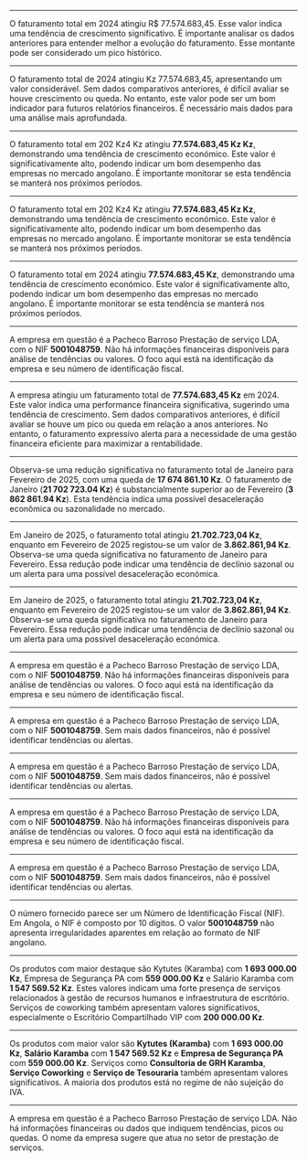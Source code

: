 
---
O faturamento total em 2024 atingiu R$ 77.574.683,45. Esse valor indica uma tendência de crescimento significativo. É importante analisar os dados anteriores para entender melhor a evolução do faturamento. Esse montante pode ser considerado um pico histórico.

---
O faturamento total de 2024 atingiu Kz 77.574.683,45, apresentando um valor considerável. Sem dados comparativos anteriores, é difícil avaliar se houve crescimento ou queda. No entanto, este valor pode ser um bom indicador para futuros relatórios financeiros. É necessário mais dados para uma análise mais aprofundada.

---
O faturamento total em 202 Kz4 Kz atingiu **77.574.683,45 Kz Kz**, demonstrando uma tendência de crescimento económico. Este valor é significativamente alto, podendo indicar um bom desempenho das empresas no mercado angolano. É importante monitorar se esta tendência se manterá nos próximos períodos.

---
O faturamento total em 202 Kz4 Kz atingiu **77.574.683,45 Kz Kz**, demonstrando uma tendência de crescimento económico. Este valor é significativamente alto, podendo indicar um bom desempenho das empresas no mercado angolano. É importante monitorar se esta tendência se manterá nos próximos períodos.

---
O faturamento total em 2024 atingiu **77.574.683,45 Kz**, demonstrando uma tendência de crescimento económico. Este valor é significativamente alto, podendo indicar um bom desempenho das empresas no mercado angolano. É importante monitorar se esta tendência se manterá nos próximos períodos.

---
A empresa em questão é a Pacheco Barroso Prestação de serviço LDA, com o NIF **5001048759**. 
Não há informações financeiras disponíveis para análise de tendências ou valores. 
O foco aqui está na identificação da empresa e seu número de identificação fiscal.

---
A empresa atingiu um faturamento total de **77.574.683,45 Kz** em 2024. Este valor indica uma performance financeira significativa, sugerindo uma tendência de crescimento. Sem dados comparativos anteriores, é difícil avaliar se houve um pico ou queda em relação a anos anteriores. No entanto, o faturamento expressivo alerta para a necessidade de uma gestão financeira eficiente para maximizar a rentabilidade.

---
Observa-se uma redução significativa no faturamento total de Janeiro para Fevereiro de 2025, com uma queda de **17 674 861.10 Kz**. O faturamento de Janeiro (**21 702 723.04 Kz**) é substancialmente superior ao de Fevereiro (**3 862 861.94 Kz**). Esta tendência indica uma possível desaceleração econômica ou sazonalidade no mercado.

---
Em Janeiro de 2025, o faturamento total atingiu **21.702.723,04 Kz**, enquanto em Fevereiro de 2025 registou-se um valor de **3.862.861,94 Kz**. Observa-se uma queda significativa no faturamento de Janeiro para Fevereiro. Essa redução pode indicar uma tendência de declínio sazonal ou um alerta para uma possível desaceleração económica.

---
Em Janeiro de 2025, o faturamento total atingiu **21.702.723,04 Kz**, enquanto em Fevereiro de 2025 registou-se um valor de **3.862.861,94 Kz**. Observa-se uma queda significativa no faturamento de Janeiro para Fevereiro. Essa redução pode indicar uma tendência de declínio sazonal ou um alerta para uma possível desaceleração económica.

---
A empresa em questão é a Pacheco Barroso Prestação de serviço LDA, com o NIF **5001048759**. 
Não há informações financeiras disponíveis para análise de tendências ou valores. 
O foco aqui está na identificação da empresa e seu número de identificação fiscal.

---
A empresa em questão é a Pacheco Barroso Prestação de serviço LDA, com o NIF **5001048759**. 
Sem mais dados financeiros, não é possível identificar tendências ou alertas.

---
A empresa em questão é a Pacheco Barroso Prestação de serviço LDA, com o NIF **5001048759**. 
Sem mais dados financeiros, não é possível identificar tendências ou alertas.

---
A empresa em questão é a Pacheco Barroso Prestação de serviço LDA, com o NIF **5001048759**. 
Não há informações financeiras disponíveis para análise de tendências ou valores. 
O foco aqui está na identificação da empresa e seu número de identificação fiscal.

---
A empresa em questão é a Pacheco Barroso Prestação de serviço LDA, com o NIF **5001048759**. 
Sem mais dados financeiros, não é possível identificar tendências ou alertas.

---
O número fornecido parece ser um Número de Identificação Fiscal (NIF). Em Angola, o NIF é composto por 10 dígitos. O valor **5001048759** não apresenta irregularidades aparentes em relação ao formato de NIF angolano.

---
Os produtos com maior destaque são Kytutes (Karamba) com **1 693 000.00 Kz**, Empresa de Segurança PA com **559 000.00 Kz** e Salário Karamba com **1 547 569.52 Kz**. Estes valores indicam uma forte presença de serviços relacionados à gestão de recursos humanos e infraestrutura de escritório. Serviços de coworking também apresentam valores significativos, especialmente o Escritório Compartilhado VIP com **200 000.00 Kz**.

---
Os produtos com maior valor são **Kytutes (Karamba)** com **1 693 000.00 Kz**, **Salário Karamba** com **1 547 569.52 Kz** e **Empresa de Segurança PA** com **559 000.00 Kz**. Serviços como **Consultoria de GRH Karamba**, **Serviço Coworking** e **Serviço de Tesouraria** também apresentam valores significativos. A maioria dos produtos está no regime de não sujeição do IVA.

---
A empresa em questão é a Pacheco Barroso Prestação de serviço LDA. Não há informações financeiras ou dados que indiquem tendências, picos ou quedas. O nome da empresa sugere que atua no setor de prestação de serviços.
